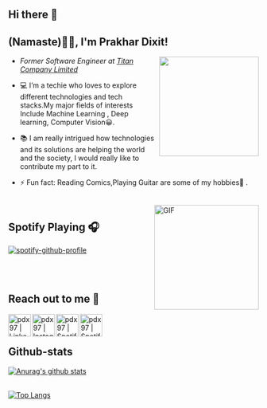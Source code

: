 
## Hi there 👋

<h2>(Namaste)🙏🏻, I'm Prakhar Dixit! </h2>




<img align='right' src="https://media.giphy.com/media/u2pmTWUi0MXjyrMaVj/giphy.gif" width="200">


* <p><em>Former Software Engineer at <a href="https://www.titan.co.in/">Titan Company Limited</a></em></p>

* 💻 I’m a techie who loves to explore different technologies and tech stacks.My major fields of interests Include Machine Learning , Deep learning, Computer Vision😀.

* 📚 I am really intrigued how technologies and its solutions are helping the world and the society, I would really like to contribute my part to it.

* ⚡ Fun fact: Reading Comics,Playing Guitar are some of my hobbies🎸 .


</br>



<img align="right" alt="GIF" height="210px" src="https://media.giphy.com/media/J5B1Y8QZnzXXbLQIBu/giphy.gif" />

## Spotify Playing 🎧


[![spotify-github-profile](https://spotify-github-profile.vercel.app/api/view?uid=ozrpd6qx3u0qyxn5zppsuacdq&cover_image=true&theme=novatorem)](https://github.com/kittinan/spotify-github-profile)

</br>
</br>





## Reach out to me 📝


[<img align="left" alt="pdx97 | LinkedIn" height="45px" src="https://www.flaticon.com/svg/static/icons/svg/733/733561.svg"/>][linkedin]
[<img align="left" alt="pdx97 | Instagram" height="45px" src="https://image.flaticon.com/icons/svg/733/733558.svg" />][instagram]
[<img align="left" alt="pdx97 | Spotify" height="45px" src="https://www.flaticon.com/svg/static/icons/svg/733/733573.svg" />][Spotify]
[<img align="left" alt="pdx97 | Spotify" height="45px" src="https://raw.githubusercontent.com/anuraghazra/anuraghazra/master/assets/discord-round.svg" />][Discord]



</br>
</br>



##  Github-stats 



[![Anurag's github stats](https://github-readme-stats.vercel.app/api?username=pdx97&&show_icons=true&theme=merko)](https://github.com/anuraghazra/github-readme-stats)  

<br>[![Top Langs](https://github-readme-stats.vercel.app/api/top-langs/?username=pdx97&layout=compact&card_width=440)](https://github.com/anuraghazra/github-readme-stats)</br>





[instagram]: https://www.instagram.com/pdx972/
[linkedin]: https://www.linkedin.com/in/prakhar-dixit-712751149/
[Spotify]: https://open.spotify.com/user/ozrpd6qx3u0qyxn5zppsuacdq
[Discord]: https://discord.gg/9Y942EFH













